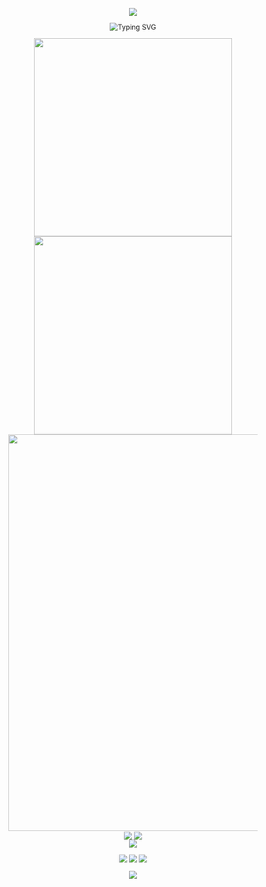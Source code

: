 <p align="center">
<img src="https://capsule-render.vercel.app/api?type=waving&color=timeGradient&height=300&&section=header&text=HI%20THERE&fontSize=90&fontAlign=50&fontAlignY=30&desc=I%20am%20LuoMingxiang!&descAlign=50&descSize=30&descAlignY=60&animation=twinkling" />
</p>

<!-- https://github.com/DenverCoder1/readme-typing-svg -->
<p align="center">
<img src="https://readme-typing-svg.demolab.com?font=Fira+Code&weight=700&size=26&pause=1000&color=38BDAE&center=true&vCenter=true&width=600&lines=Welcome+to+my+GitHub+profile+page!;I'm+a+programmer+who+creates%F0%9F%9A%80" alt="Typing SVG" /></p>

<p align="center">
<!-- https://github.com/anuraghazra/github-readme-stats -->
<img align="center" width="400" src="https://github-readme-stats.vercel.app/api?username=LuoMingxiang&theme=tokyonight&bg_color=ffffff00&show_icons=true&hide_border=true&show=reviews&hide_title=true&hide=contribs&count_private=true" />
<!-- https://github.com/DenverCoder1/github-readme-streak-stats -->
<img align="center" width="400" src="https://streak-stats.demolab.com?user=LuoMingxiang&theme=tokyonight-duo&hide_border=true&date_format=M%20j%5B%2C%20Y%5D&mode=weekly alt="GitHub Streak" />
<br/>
<!-- https://github.com/Ashutosh00710/github-readme-activity-graph -->
<img width="800" src="https://github-readme-activity-graph.vercel.app/graph?username=LuoMingxiang&theme=tokyo-night&bg_color=ffffff00&hide_border=true&area=true&custom_title=Contribution%20Graph" />
<br/>
<!-- https://github.com/anuraghazra/github-readme-stats -->
<img align="center" src="https://github-readme-stats.vercel.app/api/wakatime?username=LuoMingxiang&theme=transparent&hide_border=true&layout=compact&langs_count=22" />
<!-- https://github.com/anuraghazra/github-readme-stats -->
<img align="center" src="https://github-readme-stats.vercel.app/api/top-langs/?username=LuoMingxiang&theme=transparent&hide_border=true&layout=donut-vertical&langs_count=6" />
<br/>
<!-- https://github.com/LelouchFR/skill-icons -->
<img align="center" src="https://go-skill-icons.vercel.app/api/icons?i=js,ts,html,css,nodejs,tailwindcss,sass,vue,pinia,prisma,nest,figma,md,git,au,ai,ps,pr,jquery,mysql,obsidian">
</p>

<!-- https://github.com/badges/shields -->
<p align="center">
<a href="https://github.com/LuoMingxiang"><img src="https://img.shields.io/badge/GitHub-LuoMingxiang-blue?logo=github" /></a>
<a href="https://gitee.com/LuoMingxiang"><img src="https://img.shields.io/badge/Gitee-LuoMingxiang-blue?logo=gitee" /></a>
<a href="https://wakatime.com/@LuoMingxiang"><img src="https://wakatime.com/badge/user/67677d2a-fdc6-4c21-a964-b5477332bc69.svg" /></a>
</p>
<!-- https://github.com/kyechan99/capsule-render -->
<p align="center">
<img src="https://capsule-render.vercel.app/api?type=waving&color=timeGradient&height=300&&section=footer&text=THE%20END&fontSize=90&fontAlign=50&fontAlignY=70&desc=Per%20aspera%20ad%20is%20astra!&descAlign=50&descSize=30&descAlignY=40&animation=twinkling" />
</p>
